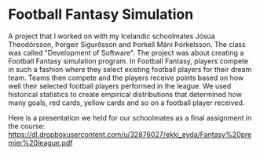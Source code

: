 # Football Fantasy Simulation

A project that I worked on with my Icelandic schoolmates Jósúa Theodórsson, Þorgeir Sigurðsson and Þorkell Máni Þorkelsson. The class was called "Development of Software". The project was about creating a Football Fantasy simulation program. In Football Fantasy, players compete in such a fashion where they select existing football players for their dream team. Teams then compete and the players receive points based on how well their selected football players performed in the league. We used historical statistics to create empirical distributions that determined how many goals, red cards, yellow cards and so on a football player received. 

Here is a presentation we held for our schoolmates as a final assignment in the course: https://dl.dropboxusercontent.com/u/32876027/ekki_eyda/Fantasy%20premier%20league.pdf
